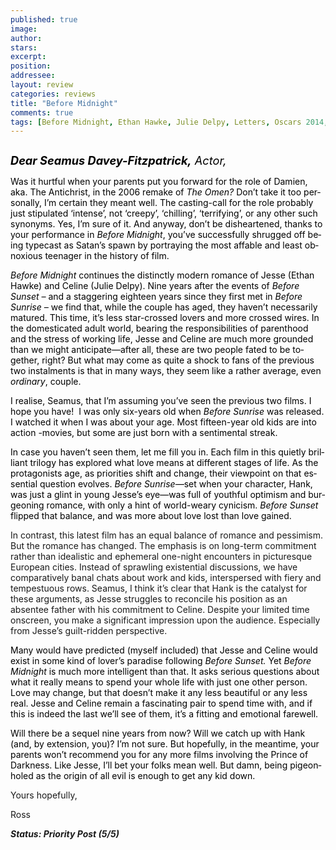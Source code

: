 ```yaml
---
published: true
image:
author: 
stars: 
excerpt: 
position: 
addressee: 
layout: review
categories: reviews
title: "Before Midnight"
comments: true
tags: [Before Midnight, Ethan Hawke, Julie Delpy, Letters, Oscars 2014, Richard Linklater, Sequel]
---
```

<div><p><span class="full-image-block ssNonEditable"><span><a href="/letters/2013/6/27/before-midnight.html"><img src="http://static.squarespace.com/static/5005f6bcc4aa41161b33e89e/5329cf1fe4b07c068ebf74de/5329cf1fe4b07c068ebf786d/1372341500647/Before%20Midnight2.jpg" alt="" /></a></span></span></p>
<p><em><span style="color:black;font-size:130%;" lang="EN-GB"><strong>Dear Seamus Davey-Fitzpatrick,</strong> Actor,</span></em></p>
<p><span style="color:black;" lang="EN-GB"> Was it hurtful when your parents put you forward for the role of Damien, aka. The Antichrist, in the 2006 remake of <em>The Omen?</em> Don&rsquo;t take it too personally, I&rsquo;m certain they meant well. The casting-call for the role probably just stipulated &lsquo;intense&rsquo;, not &lsquo;creepy&rsquo;, &lsquo;chilling&rsquo;, &lsquo;terrifying&rsquo;, or any other such synonyms. Yes, I&rsquo;m sure of it. And anyway, don&rsquo;t be disheartened, thanks to your performance in <em>Before Midnight</em>, you&rsquo;ve successfully shrugged off being typecast as Satan&rsquo;s spawn by portraying the most affable and least obnoxious teenager in the history of film.<em> </em></span></p>
<p><em><span style="color:black;" lang="EN-GB"> Before Midnight </span></em><span style="color:black;" lang="EN-GB">continues the distinctly modern romance of Jesse (Ethan Hawke) and Celine (Julie Delpy). Nine years after the events of <em>Before Sunset &ndash; </em>and a staggering eighteen years since they first met in <em>Before Sunrise &ndash; </em>we find that, while the couple has aged, they haven&rsquo;t necessarily matured. This time, it&rsquo;s less star-crossed lovers and more crossed wires. In the domesticated adult world, bearing the responsibilities of parenthood and the stress of working life, Jesse and Celine are much more grounded than we might anticipate&mdash;after all, these are two people fated to be together, right? But what may come as quite a shock to fans of the previous two instalments is that in many ways, they seem like a rather average, even <em>ordinary</em>, couple. </span></p>
<p><span style="color:black;" lang="EN-GB"> I realise, Seamus, that I&#8217;m assuming you&#8217;ve seen the previous two films. I hope you have!&nbsp; I was only six-years old when <em>Before Sunrise </em>was released. I watched it when I was about your age. Most fifteen-year old kids are into action -movies, but some are just born with a sentimental streak.</span></p>
<p><span style="color:black;" lang="EN-GB"> In case you haven&#8217;t seen them, let me fill you in. Each film in this quietly brilliant trilogy has explored what love means at different stages of life. As the protagonists age, as priorities shift and change, their viewpoint on that essential question evolves. <em>Before Sunrise&mdash;</em>set when your character, Hank, was just a glint in young Jesse&#8217;s eye&mdash;was full of youthful optimism and burgeoning romance, with only a hint of world-weary cynicism. <em>Before Sunset </em>flipped that balance, and was more about love lost than love gained. </span></p>
<p>In contrast, this latest film has an equal balance of romance and pessimism. But the romance has changed. The emphasis is on long-term commitment rather than idealistic and ephemeral one-night encounters in picturesque European cities. Instead of sprawling existential discussions, we have comparatively banal chats about work and kids, interspersed with fiery and tempestuous rows. Seamus, I think it&rsquo;s clear that Hank is the catalyst for these arguments, as Jesse struggles to reconcile his position as an absentee father with his commitment to Celine. Despite your limited time onscreen, you make a significant impression upon the audience. Especially from Jesse&#8217;s guilt-ridden perspective.</p>
<p><span style="color:black;" lang="EN-GB"> Many would have predicted (myself included) that Jesse and Celine would exist in some kind of lover&#8217;s paradise following<em> Before Sunset. </em>Yet <em>Before Midnight </em>is much more intelligent than that. It asks serious questions about what it really means to spend your whole life with just one other person. Love may change, but that doesn&rsquo;t make it any less beautiful or any less real. Jesse and Celine remain a fascinating pair to spend time with, and if this is indeed the last we&rsquo;ll see of them, it&rsquo;s a fitting and emotional farewell.</span></p>
<p><span style="color:black;" lang="EN-GB"> Will there be a sequel nine years from now? Will we catch up with Hank (and, by extension, you)? I&rsquo;m not sure. But hopefully, in the meantime, your parents won&#8217;t recommend you for any more films involving the Prince of Darkness. Like Jesse, I&#8217;ll bet your folks mean well. But damn, being pigeonholed as the origin of all evil is enough to get any kid down.</span></p>
<p>Yours hopefully,</p>
<p>Ross</p>
<p><strong><em>Status: Priority Post (5/5)</em></strong></p></div>
